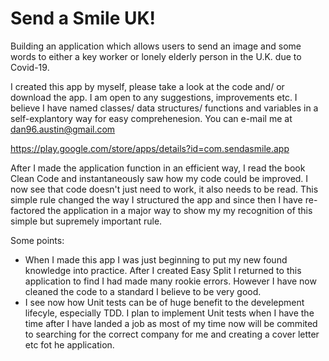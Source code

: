 # Send a Smile UK!
Building an application which allows users to send an image and some words to either a key worker or lonely elderly person in the U.K. due to Covid-19.

I created this app by myself, please take a look at the code and/ or download the app. I am open to any suggestions, improvements etc. I believe I have named classes/ data structures/ functions and variables in a self-explantory way for easy comprehenesion. You can e-mail me at dan96.austin@gmail.com

https://play.google.com/store/apps/details?id=com.sendasmile.app

After I made the application function in an efficient way, I read the book Clean Code and instantaneously saw how my code could be improved. I now see that code doesn't just need to work, it also needs to be read. This simple rule changed the way I structured the app and since then I have re-factored the application in a major way to show my my recognition of this simple but supremely important rule.

Some points:
   - When I made this app I was just beginning to put my new found knowledge into practice. After I created Easy Split I returned to this application to find I had made many             rookie errors. However I have now cleaned the code to a standard I believe to be very good.  
   - I see now how Unit tests can be of huge benefit to the develepment lifecyle, especially TDD. I plan to implement Unit tests when I have the time after I have landed a job as       most of my time now will be commited to searching for the correct company for me and creating a cover letter etc fot he application.
